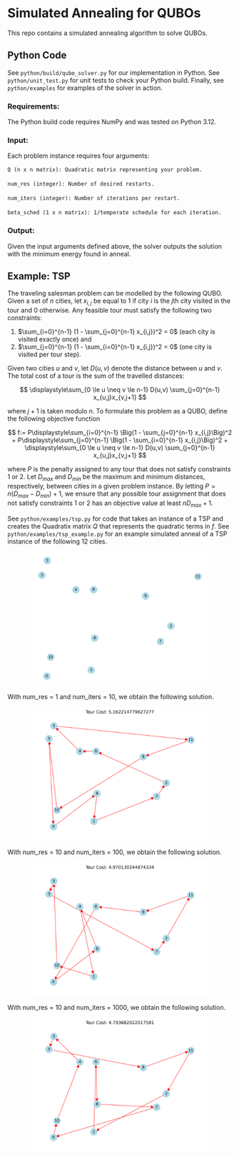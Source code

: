 # Simulated Annealing for QUBOs

This repo contains a simulated annealing algorithm to solve QUBOs.


## Python Code

See `python/build/qubo_solver.py` for our implementation in Python. See
`python/unit_test.py` for unit tests to check your Python build. Finally, see
`python/examples` for examples of the solver in action.

### Requirements:

The Python build code requires NumPy and was tested on Python 3.12.

### Input:

Each problem instance requires four arguments:

```
Q (n x n matrix): Quadratic matrix representing your problem.

num_res (integer): Number of desired restarts.

num_iters (integer): Number of iterations per restart.

beta_sched (1 x n matrix): 1/temperate schedule for each iteration.

```

### Output:

Given the input arguments defined above, the solver outputs the
solution with the minimum energy found in anneal.

## Example: TSP

The traveling salesman problem can be modelled by the following QUBO. Given
a set of $n$ cities, let $x_{i,j}$ be equal to 1 if city $i$ is
the $j$th city visited in the tour and 0 otherwise. Any feasible tour
must satisfy the following two constraints:

1. $\sum_{i=0}^{n-1} (1 - \sum_{j=0}^{n-1} x_{i,j})^2 = 0$
   (each city is visited exactly once) and
2. $\sum_{j=0}^{n-1} (1 - \sum_{i=0}^{n-1} x_{i,j})^2 = 0$
   (one city is visited per tour step).

Given two cities $u$ and $v$, let $D(u, v)$ denote the distance between
$u$ and $v$. The total cost of a tour is the sum of the travelled distances:

$$
\displaystyle\sum_{0 \le u \neq v \le n-1} D(u,v) \sum_{j=0}^{n-1}
x_{u,j}x_{v,j+1}
$$

where $j+1$ is taken modulo $n$. To formulate this problem as a QUBO,
define the following objective function

$$
f:= P\displaystyle\sum_{i=0}^{n-1} \Big(1 - \sum_{j=0}^{n-1} x_{i,j}\Big)^2 +
P\displaystyle\sum_{j=0}^{n-1} \Big(1 - \sum_{i=0}^{n-1} x_{i,j}\Big)^2 +
\displaystyle\sum_{0 \le u \neq v \le n-1} D(u,v) \sum_{j=0}^{n-1}
x_{u,j}x_{v,j+1}
$$

where $P$ is the penalty assigned to any tour that does not satisfy constraints
1 or 2. Let $D_{max}$ and $D_{min}$ be the maximum and minimum distances,
respectively, between cities in a given problem instance. By letting $P =
n(D_{max} - D_{min})+ 1$, we ensure that any possible tour assignment that does
not satisfy constraints 1 or 2 has an objective value at least $nD_{max} + 1$.

See `python/examples/tsp.py` for code that takes an instance of a TSP and
creates the Quadratix matrix $Q$ that represents the quadratic terms in $f$.
See `python/examples/tsp_example.py` for an example simulated anneal of a
TSP instance of the following 12 cities.

<p align="center">
<img src="python/examples/cities.png"
width="400">
</p>

With num_res = 1 and num_iters = 10, we obtain the following solution.
<p align="center">
<img src="python/examples/0.png" alt="Solve 1"
width="400">
</p>

With num_res = 10 and num_iters = 100, we obtain the following solution.
<p align="center">
<img src="python/examples/1.png" alt="Solve 2"
width="400">
</p>

With num_res = 10 and num_iters = 1000, we obtain the following solution.
<p align="center">
<img src="python/examples/2.png" alt="Solve 3"
width="400">
</p>
